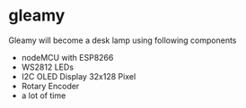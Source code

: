 # gleamy

Gleamy will become a desk lamp using following components

- nodeMCU with ESP8266
- WS2812 LEDs
- I2C OLED Display 32x128 Pixel
- Rotary Encoder
- a lot of time
